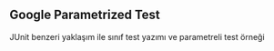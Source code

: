 <h2>Google Parametrized Test</h2>
<p>
  JUnit benzeri yaklaşım ile sınıf test yazımı ve parametreli test örneği
  </p>
